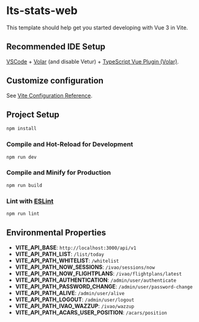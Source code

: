 # lts-stats-web

This template should help get you started developing with Vue 3 in Vite.

## Recommended IDE Setup

[VSCode](https://code.visualstudio.com/) + [Volar](https://marketplace.visualstudio.com/items?itemName=Vue.volar) (and disable Vetur) + [TypeScript Vue Plugin (Volar)](https://marketplace.visualstudio.com/items?itemName=Vue.vscode-typescript-vue-plugin).

## Customize configuration

See [Vite Configuration Reference](https://vitejs.dev/config/).

## Project Setup

```sh
npm install
```

### Compile and Hot-Reload for Development

```sh
npm run dev
```

### Compile and Minify for Production

```sh
npm run build
```

### Lint with [ESLint](https://eslint.org/)

```sh
npm run lint
```

## Environmental Properties
- **VITE_API_BASE**: `http://localhost:3000/api/v1`
- **VITE_API_PATH_LIST**: `/list/today`
- **VITE_API_PATH_WHITELIST**: `/whitelist`
- **VITE_API_PATH_NOW_SESSIONS**: `/ivao/sessions/now`
- **VITE_API_PATH_NOW_FLIGHTPLANS**: `/ivao/flightplans/latest`
- **VITE_API_PATH_AUTHENTICATION**: `/admin/user/authenticate`
- **VITE_API_PATH_PASSWORD_CHANGE**: `/admin/user/password-change`
- **VITE_API_PATH_ALIVE**: `/admin/user/alive`
- **VITE_API_PATH_LOGOUT**: `/admin/user/logout`
- **VITE_API_PATH_IVAO_WAZZUP**: `/ivao/wazzup`
- **VITE_API_PATH_ACARS_USER_POSITION**: `/acars/position`